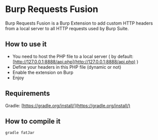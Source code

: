 # Burp Requests Fusion

Burp Requests Fusion is a Burp Extension to add custom HTTP headers from a local server to all HTTP requests used by Burp Suite.

## How to use it

* You need to host the PHP file to a local server ( by default: [http://127.0.0.1:8888/api.php](http://127.0.0.1:8888/api.php) )
* Define your headers in this PHP file (dynamic or not)
* Enable the extension on Burp
* Enjoy

## Requirements

Gradle: [https://gradle.org/install/](https://gradle.org/install/)

## How to compile it

`gradle fatJar`

